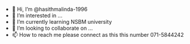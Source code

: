 - 👋 Hi, I’m @hasithmalinda-1996
- 👀 I’m interested in ...
- 🌱 I’m currently learning NSBM university
- 💞️ I’m looking to collaborate on ...
- 📫 How to reach me please connect as this this number 071-5844242

<!---
hasithmalinda-1996/hasithmalinda-1996 is a ✨ special ✨ repository because its `README.md` (this file) appears on your GitHub profile.
You can click the Preview link to take a look at your changes.
--->

